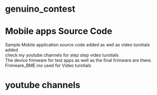 # genuino_contest
# Mobile apps Source Code
Sample Mobile application source code added as well as video turotials added</br>
check my youtube channels for step step video turotials</br>
The device frimware for test apps as well as the final frimware are there.</br>
Frimware_BME.ino used for Video turotials</br>
# youtube channels




